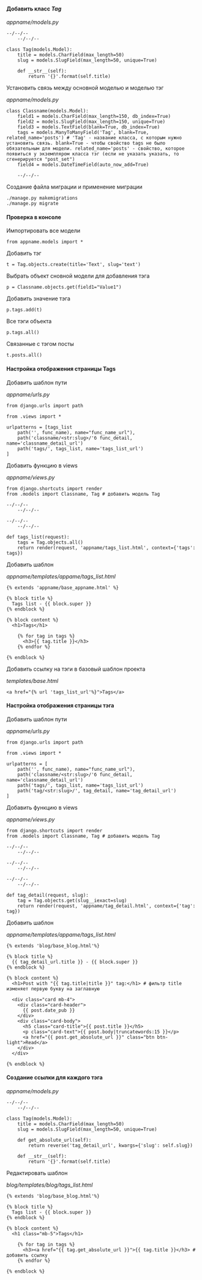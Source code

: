 #### Добавить класс _Tag_

_appname/models.py_
```
--/--/--
    --/--/--

class Tag(models.Model):
    title = models.CharField(max_length=50)
    slug = models.SlugField(max_length=50, unique=True)

    def __str__(self):
        return '{}'.format(self.title)

```
Установить связь между основной моделью и моделью тэг

_appname/models.py_

```
class Classname(models.Model):
    field1 = models.CharField(max_length=150, db_index=True)
    field2 = models.SlugField(max_length=150, unique=True)
    field3 = models.TextField(blank=True, db_index=True)
    tags = models.ManyToManyField('Tag', blank=True, related_name='posts') # 'Tag' - название класса, с которым нужно установить связь. blank=True - чтобы свойство tags не было обязательным для модели. related_name='posts' - свойство, которое появиться у экземпляром класса тэг (если не указать указать, то сгенерируется "post_set")
    field4 = models.DateTimeField(auto_now_add=True)

    --/--/--
```

Создание файла миграции и применение миграции
```
./manage.py makemigrations
./manage.py migrate
```

#### Проверка в консоле

Импортировать все модели
```
from appname.models import *
```
Добавить тэг
```
t = Tag.objects.create(title='Text', slug='text')
```
Выбрать объект сновной модели для добавления тэга
```
p = Classname.objects.get(field1="Value1")
```
Добавить значение тэга
```
p.tags.add(t)
```
Все тэги объекта
```
p.tags.all()
```
Связанные с тэгом посты
```
t.posts.all()
```

#### Настройка отображения страницы Tags

Добавить шаблон пути

_appname/urls.py_

```
from django.urls import path

from .views import *

urlpatterns = [tags_list
    path('', func_name), name="func_name_url"),
    path('classname/<str:slug>/'б func_detail, name='classname_detail_url')
    path('tags/', tags_list, name='tags_list_url')
]
```

Добавить функцию в views

_appname/views.py_

```
from django.shortcuts import render
from .models import Classname, Tag # добавить модель Tag

--/--/--
    --/--/--

--/--/--
    --/--/--

def tags_list(request):
    tags = Tag.objects.all()
    return render(request, 'appname/tags_list.html', context={'tags': tags})
```

Добавить шаблон

_appname/templates/appame/tags_list.html_

```
{% extends 'appname/base_appname.html' %}

{% block title %}
  Tags list - {{ block.super }}
{% endblock %}

{% block content %}
  <h1>Tags</h1>

    {% for tag in tags %}
      <h3>{{ tag.title }}</h3>
    {% endfor %}

{% endblock %}

```
Добавить ссылку на тэги в базовый шаблон проекта

_templates/base.html_

```
<a href="{% url 'tags_list_url'%}">Tags</a>
```
#### Настройка отображения страницы тэга
Добавить шаблон пути

_appname/urls.py_

```
from django.urls import path

from .views import *

urlpatterns = [
    path('', func_name), name="func_name_url"),
    path('classname/<str:slug>/'б func_detail, name='classname_detail_url')
    path('tags/', tags_list, name='tags_list_url')
    path('tag/<str:slug>/', tag_detail, name='tag_detail_url')
]
```
Добавить функцию в views

_appname/views.py_

```
from django.shortcuts import render
from .models import Classname, Tag # добавить модель Tag

--/--/--
    --/--/--

--/--/--
    --/--/--

--/--/--
    --/--/--

def tag_detail(request, slug):
    tag = Tag.objects.get(slug__iexact=slug)
    return render(request, 'appname/tag_detail.html', context={'tag': tag})

```


Добавить шаблон

_appname/templates/appame/tags_list.html_

```
{% extends 'blog/base_blog.html'%}

{% block title %}
  {{ tag_detail_url.title }} - {{ block.super }}
{% endblock %}

{% block content %}
  <h1>Post with "{{ tag.title|title }}" tag:</h1> # фильтр title изменяет первую букву на заглавную

  <div class="card mb-4">
    <div class="card-header">
      {{ post.date_pub }}
    </div>
    <div class="card-body">
      <h5 class="card-title">{{ post.title }}</h5>
      <p class="card-text">{{ post.body|truncatewords:15 }}</p>
      <a href="{{ post.get_absolute_url }}" class="btn btn-light">Read</a>
    </div>
  </div>

{% endblock %}
```
#### Создание ссылки для каждого тэга

_appname/models.py_
```
--/--/--
    --/--/--

class Tag(models.Model):
    title = models.CharField(max_length=50)
    slug = models.SlugField(max_length=50, unique=True)

    def get_absolute_url(self):
        return reverse('tag_detail_url', kwargs={'slug': self.slug})

    def __str__(self):
        return '{}'.format(self.title)

```
Редактировать шаблон

_blog/templates/blog/tags_list.html_

```
{% extends 'blog/base_blog.html'%}

{% block title %}
  Tags list - {{ block.super }}
{% endblock %}

{% block content %}
  <h1 class="mb-5">Tags</h1>

    {% for tag in tags %}
      <h3><a href="{{ tag.get_absolute_url }}">{{ tag.title }}</h3> # добавить ссылку
    {% endfor %}

{% endblock %}

```
